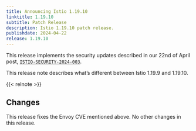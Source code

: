 ```yaml
---
title: Announcing Istio 1.19.10
linktitle: 1.19.10
subtitle: Patch Release
description: Istio 1.19.10 patch release.
publishdate: 2024-04-22
release: 1.19.10
---
```


This release implements the security updates described in our 22nd of April post, [`ISTIO-SECURITY-2024-003`](/pt-br/news/security/istio-security-2024-003).

This release note describes what’s different between Istio 1.19.9 and 1.19.10.

{{< relnote >}}

## Changes

This release fixes the Envoy CVE mentioned above. No other changes in this release.
